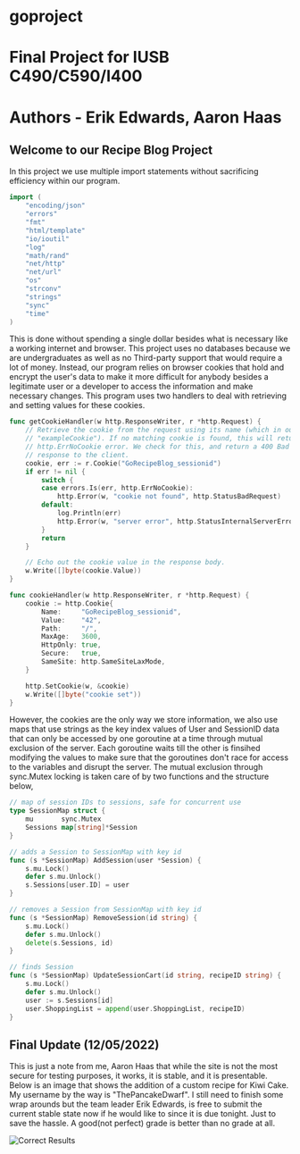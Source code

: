 # goproject

# Final Project for IUSB C490/C590/I400
# Authors - Erik Edwards, Aaron Haas

## Welcome to our Recipe Blog Project

In this project we use multiple import statements without sacrificing efficiency within our program.

```go 
import (
	"encoding/json"
	"errors"
	"fmt"
	"html/template"
	"io/ioutil"
	"log"
	"math/rand"
	"net/http"
	"net/url"
	"os"
	"strconv"
	"strings"
	"sync"
	"time"
)
```

This is done without spending a single dollar besides what is necessary like a working internet and browser. This project uses no databases because we
are undergraduates as well as no Third-party support that would require a lot of money. Instead, our program relies on browser cookies that hold and
encrypt the user's data to make it more difficult for anybody besides a legitimate user or a developer to access the information and make necessary
changes. This program uses two handlers to deal with retrieving and setting values for these cookies.

```go 
func getCookieHandler(w http.ResponseWriter, r *http.Request) {
	// Retrieve the cookie from the request using its name (which in our case is
	// "exampleCookie"). If no matching cookie is found, this will return a
	// http.ErrNoCookie error. We check for this, and return a 400 Bad Request
	// response to the client.
	cookie, err := r.Cookie("GoRecipeBlog_sessionid")
	if err != nil {
		switch {
		case errors.Is(err, http.ErrNoCookie):
			http.Error(w, "cookie not found", http.StatusBadRequest)
		default:
			log.Println(err)
			http.Error(w, "server error", http.StatusInternalServerError)
		}
		return
	}

	// Echo out the cookie value in the response body.
	w.Write([]byte(cookie.Value))
}

func cookieHandler(w http.ResponseWriter, r *http.Request) {
	cookie := http.Cookie{
		Name:     "GoRecipeBlog_sessionid",
		Value:    "42",
		Path:     "/",
		MaxAge:   3600,
		HttpOnly: true,
		Secure:   true,
		SameSite: http.SameSiteLaxMode,
	}

	http.SetCookie(w, &cookie)
	w.Write([]byte("cookie set"))
} 
```

However, the cookies are the only way we store information, we also use maps that use strings as the key index values of User and SessionID data that can
only be accessed by one goroutine at a time through mutual exclusion of the server. Each goroutine waits till the other is finsihed modifying the values 
to make sure that the goroutines don't race for access to the variables and disrupt the server. The mutual exclusion through sync.Mutex locking is taken 
care of by two functions and the structure below,

```go
// map of session IDs to sessions, safe for concurrent use
type SessionMap struct {
	mu       sync.Mutex
	Sessions map[string]*Session
}

// adds a Session to SessionMap with key id
func (s *SessionMap) AddSession(user *Session) {
	s.mu.Lock()
	defer s.mu.Unlock()
	s.Sessions[user.ID] = user
}

// removes a Session from SessionMap with key id
func (s *SessionMap) RemoveSession(id string) {
	s.mu.Lock()
	defer s.mu.Unlock()
	delete(s.Sessions, id)
}

// finds Session
func (s *SessionMap) UpdateSessionCart(id string, recipeID string) {
	s.mu.Lock()
	defer s.mu.Unlock()
	user := s.Sessions[id]
	user.ShoppingList = append(user.ShoppingList, recipeID)
}
```

## Final Update (12/05/2022)
This is just a note from me, Aaron Haas that while the site is not the most secure for testing purposes, it works, it is stable, and it is presentable. 
Below is an image that shows the addition of a custom recipe for Kiwi Cake. My username by the way is "ThePancakeDwarf". I still need to finish some wrap arounds
but the team leader Erik Edwards, is free to submit the current stable state now if he would like to since it is due tonight. Just to save the hassle. 
A good(not perfect) grade is better than no grade at all.

![Correct Results](correct_results.png)
